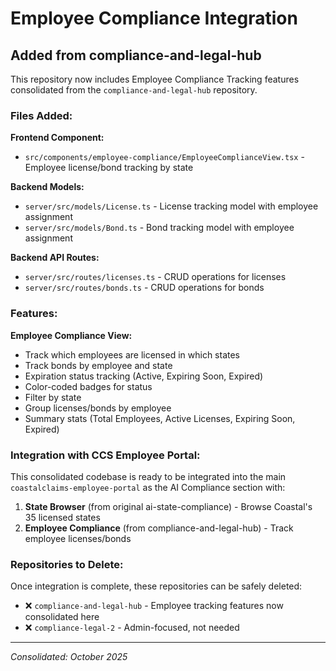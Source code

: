 # Employee Compliance Integration

## Added from compliance-and-legal-hub

This repository now includes Employee Compliance Tracking features consolidated from the `compliance-and-legal-hub` repository.

### Files Added:

**Frontend Component:**
- `src/components/employee-compliance/EmployeeComplianceView.tsx` - Employee license/bond tracking by state

**Backend Models:**
- `server/src/models/License.ts` - License tracking model with employee assignment
- `server/src/models/Bond.ts` - Bond tracking model with employee assignment

**Backend API Routes:**
- `server/src/routes/licenses.ts` - CRUD operations for licenses
- `server/src/routes/bonds.ts` - CRUD operations for bonds

### Features:

**Employee Compliance View:**
- Track which employees are licensed in which states
- Track bonds by employee and state
- Expiration status tracking (Active, Expiring Soon, Expired)
- Color-coded badges for status
- Filter by state
- Group licenses/bonds by employee
- Summary stats (Total Employees, Active Licenses, Expiring Soon, Expired)

### Integration with CCS Employee Portal:

This consolidated codebase is ready to be integrated into the main `coastalclaims-employee-portal` as the AI Compliance section with:

1. **State Browser** (from original ai-state-compliance) - Browse Coastal's 35 licensed states
2. **Employee Compliance** (from compliance-and-legal-hub) - Track employee licenses/bonds

### Repositories to Delete:

Once integration is complete, these repositories can be safely deleted:
- ❌ `compliance-and-legal-hub` - Employee tracking features now consolidated here
- ❌ `compliance-legal-2` - Admin-focused, not needed

---

*Consolidated: October 2025*

